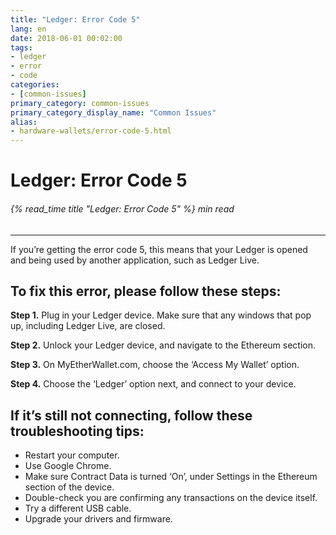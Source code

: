 ```yaml
---
title: "Ledger: Error Code 5"
lang: en
date: 2018-06-01 00:02:00
tags:
- ledger
- error
- code
categories:
- [common-issues]
primary_category: common-issues
primary_category_display_name: "Common Issues"
alias:
- hardware-wallets/error-code-5.html
---
```


# __Ledger: Error Code 5__
###### {% read_time title "Ledger: Error Code 5" %} min read
***

If you’re getting the error code 5, this means that your Ledger is opened and being used by another application, such as Ledger Live. 

## __To fix this error, please follow these steps:__

**Step 1.** Plug in your Ledger device. Make sure that any windows that pop up, including Ledger Live, are closed. 

**Step 2.** Unlock your Ledger device, and navigate to the Ethereum section.

**Step 3.** On MyEtherWallet.com, choose the ‘Access My Wallet’ option.

**Step 4.** Choose the ‘Ledger’ option next, and connect to your device. 

## __If it’s still not connecting, follow these troubleshooting tips:__

* Restart your computer.
* Use Google Chrome.
* Make sure Contract Data is turned ‘On’, under Settings in the Ethereum section of the device.
* Double-check you are confirming any transactions on the device itself.
* Try a different USB cable.
* Upgrade your drivers and firmware.
